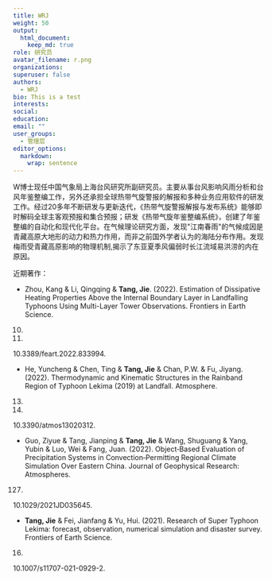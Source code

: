 ```yaml
---
title: WRJ
weight: 50
output: 
  html_document:
    keep_md: true
role: 研究员
avatar_filename: r.png
organizations:
superuser: false
authors:
  - WRJ
bio: This is a test
interests:
social:
education:
email: ""
user_groups:
  - 管理层
editor_options: 
  markdown: 
    wrap: sentence
---
```


W博士现任中国气象局上海台风研究所副研究员。主要从事台风影响风雨分析和台风年鉴整编工作，另外还承担全球热带气旋警报的解报和多种业务应用软件的研发工作。经过20多年不断研发与更新迭代，《热带气旋警报解报与发布系统》能够即时解码全球主客观预报和集合预报；研发《热带气旋年鉴整编系统》，创建了年鉴整编的自动化和现代化平台。在气候理论研究方面，发现"江南春雨"的气候成因是青藏高原大地形的动力和热力作用，而非之前国外学者认为的海陆分布作用。发现梅雨受青藏高原影响的物理机制,揭示了东亚夏季风偏弱时长江流域易洪涝的内在原因。

近期著作： 
- Zhou, Kang & Li, Qingqing & **Tang, Jie**.
(2022).
Estimation of Dissipative Heating Properties Above the Internal Boundary Layer in Landfalling Typhoons Using Multi-Layer Tower Observations.
Frontiers in Earth Science.
10.
833994.
10.3389/feart.2022.833994.
- He, Yuncheng & Chen, Ting & **Tang, Jie** & Chan, P.W.
& Fu, Jiyang.
(2022).
Thermodynamic and Kinematic Structures in the Rainband Region of Typhoon Lekima (2019) at Landfall.
Atmosphere.
13.
312.
10.3390/atmos13020312.
- Guo, Ziyue & Tang, Jianping & **Tang, Jie** & Wang, Shuguang & Yang, Yubin & Luo, Wei & Fang, Juan.
(2022).
Object‐Based Evaluation of Precipitation Systems in Convection‐Permitting Regional Climate Simulation Over Eastern China.
Journal of Geophysical Research: Atmospheres.
127.
10.1029/2021JD035645.
- **Tang, Jie** & Fei, Jianfang & Yu, Hui.
(2021).
Research of Super Typhoon Lekima: forecast, observation, numerical simulation and disaster survey.
Frontiers of Earth Science.
16.
10.1007/s11707-021-0929-2.
